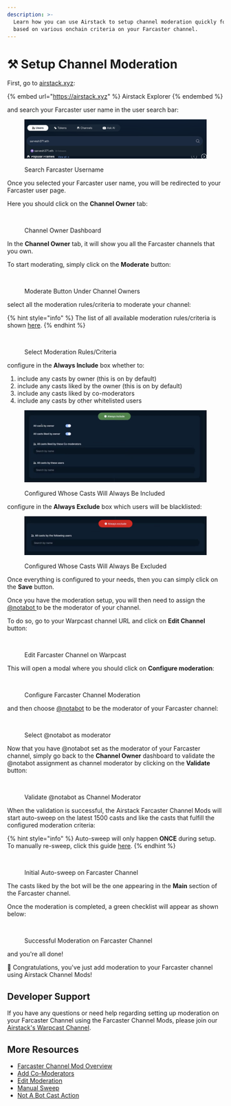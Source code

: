 ```yaml
---
description: >-
  Learn how you can use Airstack to setup channel moderation quickly for FREE
  based on various onchain criteria on your Farcaster channel.
---
```


# ⚒️ Setup Channel Moderation

First, go to [airstack.xyz](https://airstack.xyz):&#x20;

{% embed url="https://airstack.xyz" %}
Airstack Explorer
{% endembed %}

and search your Farcaster user name in the user search bar:

<figure><img src="../../.gitbook/assets/Screenshot 2024-05-30 at 11.28.34.png" alt=""><figcaption><p>Search Farcaster Username</p></figcaption></figure>

Once you selected your Farcaster user name, you will be redirected to your Farcaster user page.

Here you should click on the **Channel Owner** tab:

<figure><img src="../../.gitbook/assets/Screenshot 2024-05-30 at 10.53.50 AM.png" alt=""><figcaption><p>Channel Owner Dashboard</p></figcaption></figure>

In the **Channel Owner** tab, it will show you all the Farcaster channels that you own.

To start moderating, simply click on the **Moderate** button:

<figure><img src="../../.gitbook/assets/Screenshot 2024-05-30 at 10.53.50 AM copy.png" alt=""><figcaption><p>Moderate Button Under Channel Owners</p></figcaption></figure>

select all the moderation rules/criteria to moderate your channel:

{% hint style="info" %}
The list of all available moderation rules/criteria is shown [here](overview.md#moderation-options).
{% endhint %}

<figure><img src="../../.gitbook/assets/Screenshot 2024-05-30 at 10.58.18 AM.png" alt=""><figcaption><p>Select Moderation Rules/Criteria</p></figcaption></figure>

configure in the **Always Include** box whether to:

1. include any casts by owner (this is on by default)
2. include any casts liked by the owner (this is on by default)
3. include any casts liked by co-moderators
4. include any casts by other whitelisted users

<figure><img src="../../.gitbook/assets/Screenshot 2024-06-06 at 18.59.04.png" alt=""><figcaption><p>Configured Whose Casts Will Always Be Included</p></figcaption></figure>

configure in the **Always Exclude** box which users will be blacklisted:

<figure><img src="../../.gitbook/assets/Screenshot 2024-06-06 at 18.59.04 copy.png" alt=""><figcaption><p>Configured Whose Casts Will Always Be Excluded</p></figcaption></figure>

Once everything is configured to your needs, then you can simply click on the **Save** button.

Once you have the moderation setup, you will then need to assign the [@notabot ](https://warpcast.com/notabot)to be the moderator of your channel.

To do so, go to your Warpcast channel URL and click on **Edit Channel** button:

<figure><img src="../../.gitbook/assets/Screenshot 2024-05-30 at 11.01.25 AM.png" alt=""><figcaption><p>Edit Farcaster Channel on Warpcast</p></figcaption></figure>

This will open a modal where you should click on **Configure moderation**:

<figure><img src="../../.gitbook/assets/Screenshot 2024-05-30 at 11.01.34 AM (1).png" alt=""><figcaption><p>Configure Farcaster Channel Moderation</p></figcaption></figure>

and then choose [@notabot](https://warpcast.com/notabot) to be the moderator of your Farcaster channel:

<figure><img src="../../.gitbook/assets/Screenshot 2024-05-30 at 11.01.54 AM.png" alt=""><figcaption><p>Select @notabot as moderator</p></figcaption></figure>

Now that you have @notabot set as the moderator of your Farcaster channel, simply go back to the **Channel Owner** dashboard to validate the @notabot assignment as channel moderator by clicking on the **Validate** button:

<figure><img src="../../.gitbook/assets/Screenshot 2024-05-30 at 11.02.16 AM.png" alt=""><figcaption><p>Validate @notabot as Channel Moderator</p></figcaption></figure>

When the validation is successful, the Airstack Farcaster Channel Mods will start auto-sweep on the latest 1500 casts and like the casts that fulfill the configured moderation criteria:

{% hint style="info" %}
Auto-sweep will only happen **ONCE** during setup. To manually re-sweep, click this guide [here](manual-sweep.md).
{% endhint %}

<figure><img src="../../.gitbook/assets/Screenshot 2024-05-30 at 11.00.15 AM.png" alt=""><figcaption><p>Initial Auto-sweep on Farcaster Channel</p></figcaption></figure>

The casts liked by the bot will be the one appearing in the **Main** section of the Farcaster channel.

Once the moderation is completed, a green checklist will appear as shown below:

<figure><img src="../../.gitbook/assets/Screenshot 2024-05-30 at 11.02.28 AM.png" alt=""><figcaption><p>Successful Moderation on Farcaster Channel</p></figcaption></figure>

and you're all done!

🥳 Congratulations, you've just add moderation to your Farcaster channel using Airstack Channel Mods!

## Developer Support

If you have any questions or need help regarding setting up moderation on your Farcaster Channel using the Farcaster Channel Mods, please join our [Airstack's Warpcast Channel](https://warpcast.com/\~/channel/airstack).

## More Resources

* [Farcaster Channel Mod Overview](overview.md)
* [Add Co-Moderators](add-co-moderators.md)
* [Edit Moderation](edit-moderation.md)
* [Manual Sweep](manual-sweep.md)
* [Not A Bot Cast Action](not-a-bot-cast-action.md)

